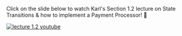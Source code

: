 Click on the slide below to watch Karl's Section 1.2 lecture on State Transitions & how to implement a Payment Processor! 🐹 

[![lecture 1.2 youtube](https://i.imgur.com/82fESlm.png)](https://youtu.be/XIsn8-5Xekc)
